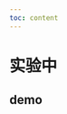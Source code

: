 ```yaml
---
toc: content
---
```


# 实验中

## demo

<code src="./animate/demos/move.tsx" title="动画效果1"></code>
<code src="./suspension/demos/base.tsx" title="悬浮"></code>
<code src="./g6/demos/demo1.tsx" title="官方网格布局Demo"></code>
<code src="./g6/demos/demo2.tsx" title="网格布局"></code>
<code src="./g6/demos/demo3.tsx" title="Dagre流程图"></code>
